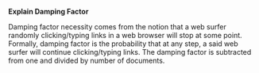 **Explain Damping Factor**

Damping factor necessity comes from the notion that a web 
surfer randomly clicking/typing links in a web browser will stop at some point. 
Formally, damping factor is the probability that at any step, 
a said web surfer will continue clicking/typing links. The 
damping factor is subtracted from one and divided by number of documents.

